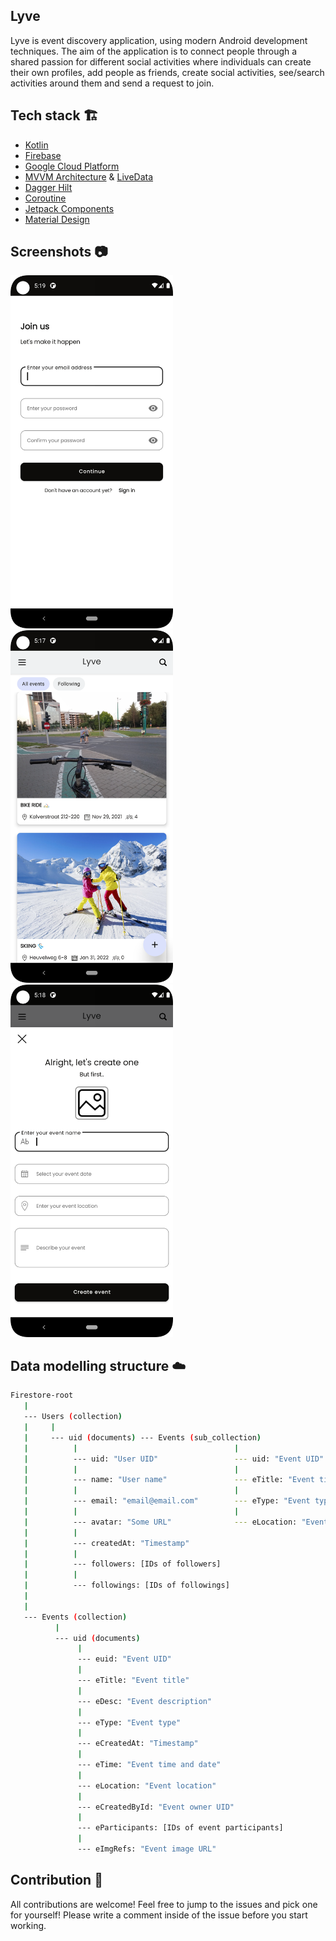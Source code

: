 ## Lyve
Lyve is event discovery application, using modern Android development techniques. The aim of the application is to connect people through a shared passion for different social activities where individuals can create their own profiles, add people as friends, create social activities, see/search activities around them and send a request to join.

## Tech stack 🏗
* [Kotlin](https://kotlinlang.org/)
* [Firebase](https://firebase.google.com/)
* [Google Cloud Platform](https://cloud.google.com/)
* [MVVM Architecture](https://developer.android.com/jetpack/guide) & [LiveData](https://developer.android.com/topic/libraries/architecture/livedata)
* [Dagger Hilt](https://dagger.dev/hilt/)
* [Coroutine](https://developer.android.com/kotlin/coroutines)
* [Jetpack Components](https://developer.android.com/jetpack)
* [Material Design](https://material.io/design)

## Screenshots 📷
<img src="/arts/onboarding-register.png" width="260" color="#DBE1FC"> &emsp;<img src="/arts/user-feed.png" width="260" color="#DBE1FC"> &emsp;<img src="/arts/create-activity.png" width="260" color="#DBE1FC">

## Data modelling structure ☁️
```sh
Firestore-root
   |
   --- Users (collection)
   |     |
   |     --- uid (documents) --- Events (sub_collection)
   |          |                                   |
   |          --- uid: "User UID"                 --- uid: "Event UID"
   |          |                                   |
   |          --- name: "User name"               --- eTitle: "Event title"
   |          |                                   |
   |          --- email: "email@email.com"        --- eType: "Event type"
   |          |                                   |
   |          --- avatar: "Some URL"              --- eLocation: "Event location"
   |          |
   |          --- createdAt: "Timestamp"
   |          |
   |          --- followers: [IDs of followers]
   |          |
   |          --- followings: [IDs of followings]
   |
   |
   --- Events (collection)
          |
          --- uid (documents)
               |
               --- euid: "Event UID"
               |
               --- eTitle: "Event title"
               |
               --- eDesc: "Event description"
               |
               --- eType: "Event type"
               |
               --- eCreatedAt: "Timestamp"
               |
               --- eTime: "Event time and date"
               |
               --- eLocation: "Event location"
               |
               --- eCreatedById: "Event owner UID"
               |
               --- eParticipants: [IDs of event participants]
               |
               --- eImgRefs: "Event image URL"
```

## Contribution 🙌
All contributions are welcome! Feel free to jump to the issues and pick one for yourself! Please write a comment inside of the issue before you start working.
